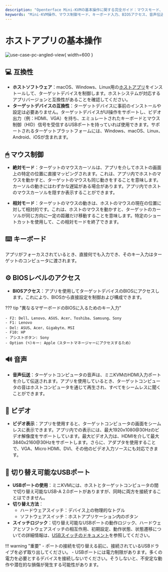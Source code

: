 ```yaml
---
description: "Openterface Mini-KVMの基本操作に関する完全ガイド：マウスモード、キーボード入力、BIOSアクセス、音声/ビデオサポート、USB切り替え。複数のオペレーティングシステムとデバイスに対応し、最大4K@30Hzのビデオ入力をサポートします。"
keywords: "Mini-KVM操作、マウス制御モード、キーボード入力、BIOSアクセス、音声伝送、ビデオ表示、USB切り替え、デバイス互換性、KVM設定、ハードウェア制御、4Kサポート、HID信号、ターゲットデバイス制御、ホストソフトウェア、HDMI入力"
---
```


# ホストアプリの基本操作

![use-case-pc-angled-view](/images/product/use-case-pc-angled-view.jpg){ width=600 }

## 💻 互換性

- **ホストソフトウェア**：macOS、Windows、Linux用の[ホストアプリ](/app)をインストールして、ターゲットデバイスを制御します。ホストシステムが対応するアプリバージョンと互換性があることを確認してください。
- **ターゲットデバイスの互換性**：ターゲットデバイスに事前のインストールや設定は必要ありません。ターゲットデバイスがUI操作をサポートし、ビデオ出力（例：HDMI、VGA）を持ち、エミュレートされたキーボードとマウス制御（HID）信号を受信するUSBポートを持っていれば使用できます。サポートされるターゲットプラットフォームには、Windows、macOS、Linux、Android、iOSが含まれます。

## 🖱 マウス制御

- **絶対モード**：ターゲットのマウスカーソルは、アプリを介してホストの画面上の特定の位置に直接マッピングされます。これは、アプリ内でホストのマウスを動かすと、ターゲットのマウスも同じ動きをすることを意味します。カーソルの動きにはわずかな遅延がある場合があります。アプリ内でホストのマウスカーソルを隠すか表示することができます。

- **相対モード**：ターゲットのマウスの動きは、ホストのマウスの現在の位置に対して相対的です。これは、ホストのマウスを動かすと、ターゲットのカーソルが同じ方向に一定の距離だけ移動することを意味します。特定のショートカットを使用して、この相対モードを終了できます。

## ⌨️ キーボード

アプリがフォーカスされているとき、直接何でも入力でき、そのキー入力はターゲットのコンピュータに渡されます。

## ⚙️ BIOSレベルのアクセス

- **BIOSアクセス**：アプリを使用してターゲットデバイスのBIOSにアクセスします。これにより、BIOSから直接設定を制御および構成できます。

??? tip "異なるマザーボードのBIOSに入るためのキー入力"

    - F2: Dell、Lenovo、ASUS、Acer、Toshiba、Samsung、Sony
    - F1: Lenovo
    - Del: ASUS、Acer、Gigabyte、MSI
    - F10: HP
    - アシストボタン: Sony
    - Option (⌥)キー: Apple（スタートマネージャーにアクセスするため）

## 🔊 音声

- **音声伝送**：ターゲットコンピュータの音声は、ミニKVMのHDMI入力ポートを介して伝送されます。アプリを使用しているとき、ターゲットコンピュータの音はホストコンピュータを通じて再生され、すべてをシームレスに聞くことができます。

## 🎥 ビデオ

- **ビデオ表示**：アプリを使用すると、ターゲットコンピュータの画面をシームレスに表示できます。アプリ内での表示には、最大1920x1080@30Hzのビデオ解像度をサポートしています。最大ビデオ入力は、HDMIを介して最大3840x2160@30Hzをサポートします。さらに、アダプタを使用することで、VGA、Micro HDMI、DVI、その他のビデオ入力ソースにも対応できます。

## 🔄 切り替え可能なUSBポート

- **USBポートの使用**：ミニKVMには、ホストとターゲットコンピュータの間で切り替え可能なUSB-A 2.0ポートがありますが、同時に両方を接続することはできません。
- **切り替え方法**： 
    - ハードウェアスイッチ：デバイス上の物理的なトグル
    - ソフトウェアスイッチ：ホストアプリケーション内のボタン
- **スイッチロジック**：切り替え可能なUSBポートの動作ロジック、ハードウェアとソフトウェアスイッチの相互作用、初期設定、動作状態、状態遷移についての詳細情報は、[USBスイッチのドキュメント](/usb-switch)を参照してください。

!!! warning "重要"
    - ポートの接続を切り替える前に、接続されているUSBドライブを必ず取り出してください。
    - USBポートには電力制限があります。多くの電力を必要とするデバイスを接続しないでください。そうしないと、不安定な動作や潜在的な損傷が発生する可能性があります。
